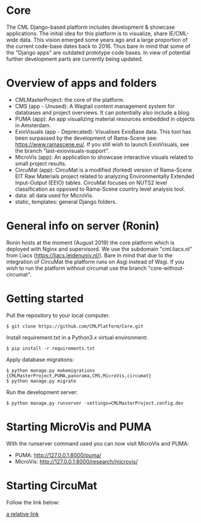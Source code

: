 # Core
The CML Django-based platform includes development & showcase applications. 
The initial idea for this platform is to visualize, share IE/CML-wide data. This vision emerged some years ago and a large proportion of the current code-base dates back to 2016.
Thus bare in mind that some of the "Django apps" are outdated prototype code bases. In view of potential further development parts are currently being updated.

# Overview of apps and folders
* CMLMasterProject: the core of the platform.
* CMS (app - Unused): A Wagtail content management system for databases and project overviews. It can potentially also include a blog.
* PUMA (app): An app visualizing material resources embedded in objects in Amsterdam.
* ExioVisuals (app - Deprecated): Visualises ExioBase data. This tool has been surpassed by the development of Rama-Scene see: https://www.ramascene.eu/. If you still wish to launch ExioVisuals, see the branch "last-exiovisuals-support".
* MicroVis (app): An application to showcase interactive visuals related to small project results.
* CircuMat (app): CircuMat is a modified (forked) version of Rama-Scene EIT Raw Materials project related to analyzing Environmentally Extended Input-Output (EEIO) tables. CircuMat focuses on NUTS2 level classification as opposed to Rama-Scene country level analysis tool.
* data:  all data used for MicroVis.
* static, templates: general Django folders.

# General info on server (Ronin)
Ronin hosts at the moment (August 2019) the core platform which is deployed with Nginx and supervisord. We use the subdomain "cml.liacs.nl" from Liacs (https://liacs.leidenuniv.nl/).
Bare in mind that due to the integration of CircuMat the platform runs on Asgi instead of Wsgi. If you wish to run the platform without circumat use the branch "core-without-circumat".

# Getting started
Pull the repository to your local computer.
```
$ git clone https://github.com/CMLPlatform/Core.git
```
Install requirement.txt in a Python3.x virtual environment:
```
$ pip install -r requirements.txt 
```
Apply database migrations:
```
$ python manage.py makemigrations {CMLMasterProject,PUMA,panorama,CMS,MicroVis,circumat}
$ python manage.py migrate
```
Run the development server:
```
$ python manage.py runserver -settings=CMLMasterProject.config.dev
```


# Starting MicroVis and PUMA 
With the runserver command used you can now visit MicroVis and PUMA:
* PUMA: http://127.0.0.1:8000/puma/
* MicroVis: http://127.0.0.1:8000/research/microvis/

# Starting CircuMat
Follow the link below:

[a relative link](README_circumat.md)
